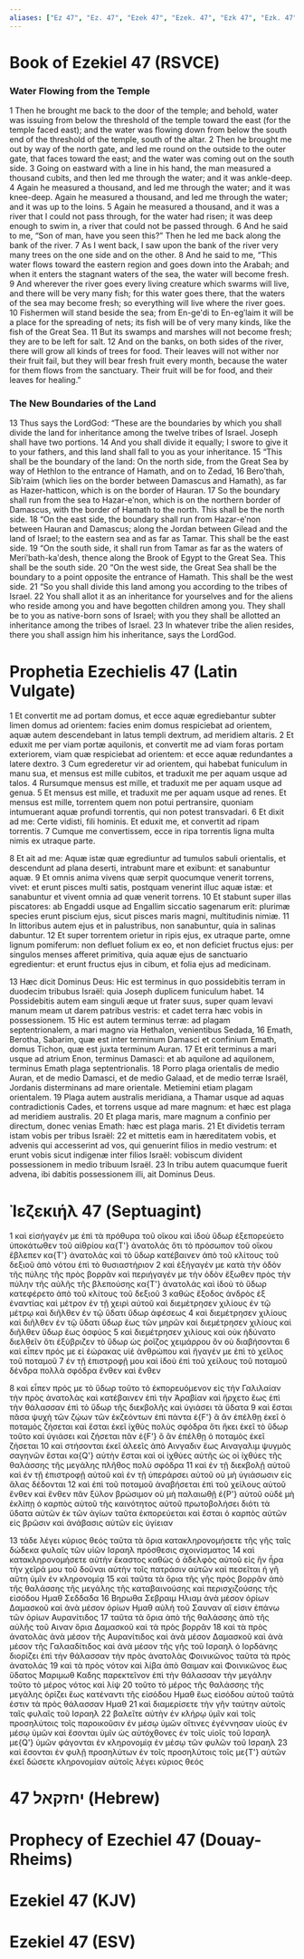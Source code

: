 ```yaml
---
aliases: ["Ez 47", "Ez. 47", "Ezek 47", "Ezek. 47", "Ezk 47", "Ezk. 47"]
---
```



# Book of Ezekiel 47 (RSVCE)

### Water Flowing from the Temple
1 Then he brought me back to the door of the temple; and behold, water was issuing from below the threshold of the temple toward the east (for the temple faced east); and the water was flowing down from below the south end of the threshold of the temple, south of the altar.
2 Then he brought me out by way of the north gate, and led me round on the outside to the outer gate, that faces toward the east; and the water was coming out on the south side.
3 Going on eastward with a line in his hand, the man measured a thousand cubits, and then led me through the water; and it was ankle-deep.
4 Again he measured a thousand, and led me through the water; and it was knee-deep. Again he measured a thousand, and led me through the water; and it was up to the loins.
5 Again he measured a thousand, and it was a river that I could not pass through, for the water had risen; it was deep enough to swim in, a river that could not be passed through.
6 And he said to me, “Son of man, have you seen this?” Then he led me back along the bank of the river.
7 As I went back, I saw upon the bank of the river very many trees on the one side and on the other.
8 And he said to me, “This water flows toward the eastern region and goes down into the Arabah; and when it enters the stagnant waters of the sea, the water will become fresh.
9 And wherever the river goes every living creature which swarms will live, and there will be very many fish; for this water goes there, that the waters of the sea may become fresh; so everything will live where the river goes.
10 Fishermen will stand beside the sea; from En-geʹdi to En-egʹlaim it will be a place for the spreading of nets; its fish will be of very many kinds, like the fish of the Great Sea.
11 But its swamps and marshes will not become fresh; they are to be left for salt.
12 And on the banks, on both sides of the river, there will grow all kinds of trees for food. Their leaves will not wither nor their fruit fail, but they will bear fresh fruit every month, because the water for them flows from the sanctuary. Their fruit will be for food, and their leaves for healing.”
### The New Boundaries of the Land
13 Thus says the LordGod: “These are the boundaries by which you shall divide the land for inheritance among the twelve tribes of Israel. Joseph shall have two portions.
14 And you shall divide it equally; I swore to give it to your fathers, and this land shall fall to you as your inheritance.
15 “This shall be the boundary of the land: On the north side, from the Great Sea by way of Hethlon to the entrance of Hamath, and on to Zedad,
16 Beroʹthah, Sibʹraim (which lies on the border between Damascus and Hamath), as far as Hazer-hatticon, which is on the border of Hauran.
17 So the boundary shall run from the sea to Hazar-eʹnon, which is on the northern border of Damascus, with the border of Hamath to the north. This shall be the north side.
18 “On the east side, the boundary shall run from Hazar-eʹnon between Hauran and Damascus; along the Jordan between Gilead and the land of Israel; to the eastern sea and as far as Tamar. This shall be the east side.
19 “On the south side, it shall run from Tamar as far as the waters of Meriʹbath-kaʹdesh, thence along the Brook of Egypt to the Great Sea. This shall be the south side.
20 “On the west side, the Great Sea shall be the boundary to a point opposite the entrance of Hamath. This shall be the west side.
21 “So you shall divide this land among you according to the tribes of Israel.
22 You shall allot it as an inheritance for yourselves and for the aliens who reside among you and have begotten children among you. They shall be to you as native-born sons of Israel; with you they shall be allotted an inheritance among the tribes of Israel.
23 In whatever tribe the alien resides, there you shall assign him his inheritance, says the LordGod.


# Prophetia Ezechielis 47 (Latin Vulgate)

1 Et convertit me ad portam domus, et ecce aquæ egrediebantur subter limen domus ad orientem: facies enim domus respiciebat ad orientem, aquæ autem descendebant in latus templi dextrum, ad meridiem altaris.
2 Et eduxit me per viam portæ aquilonis, et convertit me ad viam foras portam exteriorem, viam quæ respiciebat ad orientem: et ecce aquæ redundantes a latere dextro.
3 Cum egrederetur vir ad orientem, qui habebat funiculum in manu sua, et mensus est mille cubitos, et traduxit me per aquam usque ad talos.
4 Rursumque mensus est mille, et traduxit me per aquam usque ad genua.
5 Et mensus est mille, et traduxit me per aquam usque ad renes. Et mensus est mille, torrentem quem non potui pertransire, quoniam intumuerant aquæ profundi torrentis, qui non potest transvadari.
6 Et dixit ad me: Certe vidisti, fili hominis. Et eduxit me, et convertit ad ripam torrentis.
7 Cumque me convertissem, ecce in ripa torrentis ligna multa nimis ex utraque parte.

8 Et ait ad me: Aquæ istæ quæ egrediuntur ad tumulos sabuli orientalis, et descendunt ad plana deserti, intrabunt mare et exibunt: et sanabuntur aquæ.
9 Et omnis anima vivens quæ serpit quocumque venerit torrens, vivet: et erunt pisces multi satis, postquam venerint illuc aquæ istæ: et sanabuntur et vivent omnia ad quæ venerit torrens.
10 Et stabunt super illas piscatores: ab Engaddi usque ad Engallim siccatio sagenarum erit: plurimæ species erunt piscium ejus, sicut pisces maris magni, multitudinis nimiæ.
11 In littoribus autem ejus et in palustribus, non sanabuntur, quia in salinas dabuntur.
12 Et super torrentem orietur in ripis ejus, ex utraque parte, omne lignum pomiferum: non defluet folium ex eo, et non deficiet fructus ejus: per singulos menses afferet primitiva, quia aquæ ejus de sanctuario egredientur: et erunt fructus ejus in cibum, et folia ejus ad medicinam.

13 Hæc dicit Dominus Deus: Hic est terminus in quo possidebitis terram in duodecim tribubus Israël: quia Joseph duplicem funiculum habet.
14 Possidebitis autem eam singuli æque ut frater suus, super quam levavi manum meam ut darem patribus vestris: et cadet terra hæc vobis in possessionem.
15 Hic est autem terminus terræ: ad plagam septentrionalem, a mari magno via Hethalon, venientibus Sedada,
16 Emath, Berotha, Sabarim, quæ est inter terminum Damasci et confinium Emath, domus Tichon, quæ est juxta terminum Auran.
17 Et erit terminus a mari usque ad atrium Enon, terminus Damasci: et ab aquilone ad aquilonem, terminus Emath plaga septentrionalis.
18 Porro plaga orientalis de medio Auran, et de medio Damasci, et de medio Galaad, et de medio terræ Israël, Jordanis disterminans ad mare orientale. Metiemini etiam plagam orientalem.
19 Plaga autem australis meridiana, a Thamar usque ad aquas contradictionis Cades, et torrens usque ad mare magnum: et hæc est plaga ad meridiem australis.
20 Et plaga maris, mare magnum a confinio per directum, donec venias Emath: hæc est plaga maris.
21 Et dividetis terram istam vobis per tribus Israël:
22 et mittetis eam in hæreditatem vobis, et advenis qui accesserint ad vos, qui genuerint filios in medio vestrum: et erunt vobis sicut indigenæ inter filios Israël: vobiscum divident possessionem in medio tribuum Israël.
23 In tribu autem quacumque fuerit advena, ibi dabitis possessionem illi, ait Dominus Deus.


# Ἰεζεκιήλ 47 (Septuagint)

1 καὶ εἰσήγαγέν με ἐπὶ τὰ πρόθυρα τοῦ οἴκου καὶ ἰδοὺ ὕδωρ ἐξεπορεύετο ὑποκάτωθεν τοῦ αἰθρίου κα{T'} ἀνατολάς ὅτι τὸ πρόσωπον τοῦ οἴκου ἔβλεπεν κα{T'} ἀνατολάς καὶ τὸ ὕδωρ κατέβαινεν ἀπὸ τοῦ κλίτους τοῦ δεξιοῦ ἀπὸ νότου ἐπὶ τὸ θυσιαστήριον
2 καὶ ἐξήγαγέν με κατὰ τὴν ὁδὸν τῆς πύλης τῆς πρὸς βορρᾶν καὶ περιήγαγέν με τὴν ὁδὸν ἔξωθεν πρὸς τὴν πύλην τῆς αὐλῆς τῆς βλεπούσης κα{T'} ἀνατολάς καὶ ἰδοὺ τὸ ὕδωρ κατεφέρετο ἀπὸ τοῦ κλίτους τοῦ δεξιοῦ
3 καθὼς ἔξοδος ἀνδρὸς ἐξ ἐναντίας καὶ μέτρον ἐν τῇ χειρὶ αὐτοῦ καὶ διεμέτρησεν χιλίους ἐν τῷ μέτρῳ καὶ διῆλθεν ἐν τῷ ὕδατι ὕδωρ ἀφέσεως
4 καὶ διεμέτρησεν χιλίους καὶ διῆλθεν ἐν τῷ ὕδατι ὕδωρ ἕως τῶν μηρῶν καὶ διεμέτρησεν χιλίους καὶ διῆλθεν ὕδωρ ἕως ὀσφύος
5 καὶ διεμέτρησεν χιλίους καὶ οὐκ ἠδύνατο διελθεῖν ὅτι ἐξύβριζεν τὸ ὕδωρ ὡς ῥοῖζος χειμάρρου ὃν οὐ διαβήσονται
6 καὶ εἶπεν πρός με εἰ ἑώρακας υἱὲ ἀνθρώπου καὶ ἤγαγέν με ἐπὶ τὸ χεῖλος τοῦ ποταμοῦ
7 ἐν τῇ ἐπιστροφῇ μου καὶ ἰδοὺ ἐπὶ τοῦ χείλους τοῦ ποταμοῦ δένδρα πολλὰ σφόδρα ἔνθεν καὶ ἔνθεν

8 καὶ εἶπεν πρός με τὸ ὕδωρ τοῦτο τὸ ἐκπορευόμενον εἰς τὴν Γαλιλαίαν τὴν πρὸς ἀνατολὰς καὶ κατέβαινεν ἐπὶ τὴν Ἀραβίαν καὶ ἤρχετο ἕως ἐπὶ τὴν θάλασσαν ἐπὶ τὸ ὕδωρ τῆς διεκβολῆς καὶ ὑγιάσει τὰ ὕδατα
9 καὶ ἔσται πᾶσα ψυχὴ τῶν ζῴων τῶν ἐκζεόντων ἐπὶ πάντα ἐ{F'} ἃ ἂν ἐπέλθῃ ἐκεῖ ὁ ποταμός ζήσεται καὶ ἔσται ἐκεῖ ἰχθὺς πολὺς σφόδρα ὅτι ἥκει ἐκεῖ τὸ ὕδωρ τοῦτο καὶ ὑγιάσει καὶ ζήσεται πᾶν ἐ{F'} ὃ ἂν ἐπέλθῃ ὁ ποταμὸς ἐκεῖ ζήσεται
10 καὶ στήσονται ἐκεῖ ἁλεεῖς ἀπὸ Αινγαδιν ἕως Αιναγαλιμ ψυγμὸς σαγηνῶν ἔσται κα{Q'} αὑτὴν ἔσται καὶ οἱ ἰχθύες αὐτῆς ὡς οἱ ἰχθύες τῆς θαλάσσης τῆς μεγάλης πλῆθος πολὺ σφόδρα
11 καὶ ἐν τῇ διεκβολῇ αὐτοῦ καὶ ἐν τῇ ἐπιστροφῇ αὐτοῦ καὶ ἐν τῇ ὑπεράρσει αὐτοῦ οὐ μὴ ὑγιάσωσιν εἰς ἅλας δέδονται
12 καὶ ἐπὶ τοῦ ποταμοῦ ἀναβήσεται ἐπὶ τοῦ χείλους αὐτοῦ ἔνθεν καὶ ἔνθεν πᾶν ξύλον βρώσιμον οὐ μὴ παλαιωθῇ ἐ{P'} αὐτοῦ οὐδὲ μὴ ἐκλίπῃ ὁ καρπὸς αὐτοῦ τῆς καινότητος αὐτοῦ πρωτοβολήσει διότι τὰ ὕδατα αὐτῶν ἐκ τῶν ἁγίων ταῦτα ἐκπορεύεται καὶ ἔσται ὁ καρπὸς αὐτῶν εἰς βρῶσιν καὶ ἀνάβασις αὐτῶν εἰς ὑγίειαν

13 τάδε λέγει κύριος θεός ταῦτα τὰ ὅρια κατακληρονομήσετε τῆς γῆς ταῖς δώδεκα φυλαῖς τῶν υἱῶν Ισραηλ πρόσθεσις σχοινίσματος
14 καὶ κατακληρονομήσετε αὐτὴν ἕκαστος καθὼς ὁ ἀδελφὸς αὐτοῦ εἰς ἣν ἦρα τὴν χεῖρά μου τοῦ δοῦναι αὐτὴν τοῖς πατράσιν αὐτῶν καὶ πεσεῖται ἡ γῆ αὕτη ὑμῖν ἐν κληρονομίᾳ
15 καὶ ταῦτα τὰ ὅρια τῆς γῆς πρὸς βορρᾶν ἀπὸ τῆς θαλάσσης τῆς μεγάλης τῆς καταβαινούσης καὶ περισχιζούσης τῆς εἰσόδου Ημαθ Σεδδαδα
16 Βηρωθα Σεβραιμ Ηλιαμ ἀνὰ μέσον ὁρίων Δαμασκοῦ καὶ ἀνὰ μέσον ὁρίων Ημαθ αὐλὴ τοῦ Σαυναν αἵ εἰσιν ἐπάνω τῶν ὁρίων Αυρανίτιδος
17 ταῦτα τὰ ὅρια ἀπὸ τῆς θαλάσσης ἀπὸ τῆς αὐλῆς τοῦ Αιναν ὅρια Δαμασκοῦ καὶ τὰ πρὸς βορρᾶν
18 καὶ τὰ πρὸς ἀνατολὰς ἀνὰ μέσον τῆς Αυρανίτιδος καὶ ἀνὰ μέσον Δαμασκοῦ καὶ ἀνὰ μέσον τῆς Γαλααδίτιδος καὶ ἀνὰ μέσον τῆς γῆς τοῦ Ισραηλ ὁ Ιορδάνης διορίζει ἐπὶ τὴν θάλασσαν τὴν πρὸς ἀνατολὰς Φοινικῶνος ταῦτα τὰ πρὸς ἀνατολάς
19 καὶ τὰ πρὸς νότον καὶ λίβα ἀπὸ Θαιμαν καὶ Φοινικῶνος ἕως ὕδατος Μαριμωθ Καδης παρεκτεῖνον ἐπὶ τὴν θάλασσαν τὴν μεγάλην τοῦτο τὸ μέρος νότος καὶ λίψ
20 τοῦτο τὸ μέρος τῆς θαλάσσης τῆς μεγάλης ὁρίζει ἕως κατέναντι τῆς εἰσόδου Ημαθ ἕως εἰσόδου αὐτοῦ ταῦτά ἐστιν τὰ πρὸς θάλασσαν Ημαθ
21 καὶ διαμερίσετε τὴν γῆν ταύτην αὐτοῖς ταῖς φυλαῖς τοῦ Ισραηλ
22 βαλεῖτε αὐτὴν ἐν κλήρῳ ὑμῖν καὶ τοῖς προσηλύτοις τοῖς παροικοῦσιν ἐν μέσῳ ὑμῶν οἵτινες ἐγέννησαν υἱοὺς ἐν μέσῳ ὑμῶν καὶ ἔσονται ὑμῖν ὡς αὐτόχθονες ἐν τοῖς υἱοῖς τοῦ Ισραηλ με{Q'} ὑμῶν φάγονται ἐν κληρονομίᾳ ἐν μέσῳ τῶν φυλῶν τοῦ Ισραηλ
23 καὶ ἔσονται ἐν φυλῇ προσηλύτων ἐν τοῖς προσηλύτοις τοῖς με{T'} αὐτῶν ἐκεῖ δώσετε κληρονομίαν αὐτοῖς λέγει κύριος θεός


# 47 יחזקאל (Hebrew)


# Prophecy of Ezechiel 47 (Douay-Rheims)


# Ezekiel 47 (KJV)


# Ezekiel 47 (ESV)

